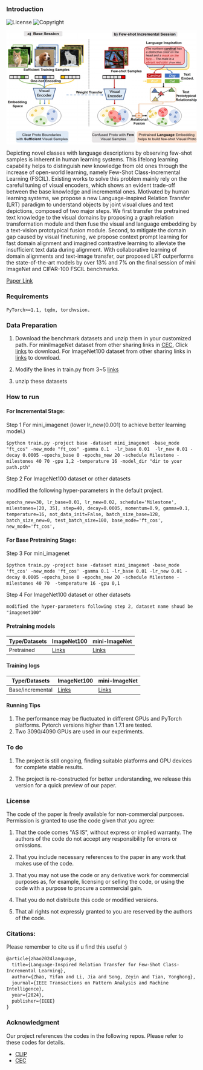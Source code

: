 ### Introduction


![License](https://img.shields.io/badge/License-MIT-brightgreen)
![Copyright](https://img.shields.io/badge/Copyright-CVTEAM-red)

<img src="https://github.com/iCVTEAM/LRT/blob/master/teaser.jpg" width = "600" height = "300" align=center />


Depicting novel classes with language descriptions by observing few-shot samples is inherent in human learning systems. This lifelong learning capability helps to distinguish new knowledge from old ones through the increase of open-world learning, namely Few-Shot Class-Incremental Learning (FSCIL). Existing works to solve this problem mainly rely on the careful tuning of visual encoders, which shows an evident trade-off between the base knowledge and incremental ones. Motivated by human learning systems, we propose a new Language-inspired Relation Transfer (LRT) paradigm to understand objects by joint visual clues and text depictions, composed of two major steps. We first transfer the pretrained text knowledge to the visual domains by proposing a graph relation transformation module and then fuse the visual and language embedding by a text-vision prototypical fusion module. Second, to mitigate the domain gap caused by visual finetuning, we propose context prompt learning for fast domain alignment and imagined contrastive learning to alleviate the insufficient text data during alignment. With collaborative learning of domain alignments and text-image transfer, our proposed LRT outperforms the state-of-the-art models by over 13% and 7% on the final session of mini ImageNet and CIFAR-100 FSCIL benchmarks.

 [Paper Link](https://ieeexplore.ieee.org/abstract/document/10746343)


### Requirements

```
PyTorch>=1.1, tqdm, torchvsion.
```

### Data Preparation


1. Download the benchmark datasets and unzip them in your customized path.
    For miniImageNet dataset from other sharing links in [CEC](https://github.com/icoz69/CEC-CVPR2021), Click [links](https://drive.google.com/drive/folders/11LxZCQj2FRCs0JTsf_dafvTHqFn2yGSN?usp=sharing)  to download.
    For ImageNet100 dataset from other sharing links in [links](https://www.kaggle.com/datasets/ambityga/imagenet100/data) to download.

2. Modify the lines in train.py from 3~5 [links]()
3. unzip these datasets 



### How to run

#### For Incremental Stage:


Step 1  For  mini_imagenet (lower lr_new(0.001) to achieve better learning model.)
```
$python train.py -project base -dataset mini_imagenet -base_mode "ft_cos" -new_mode "ft_cos" -gamma 0.1  -lr_base 0.01  -lr_new 0.01 -decay 0.0005 -epochs_base 0 -epochs_new 20 -schedule Milestone -milestones 40 70 -gpu 1,2 -temperature 16 -model_dir "dir to your path.pth"
```

Step 2  For  ImageNet100 dataset or other datasets

modified the following hyper-parameters in the default project.
```
epochs_new=30, lr_base=0.01, lr_new=0.02, schedule='Milestone', milestones=[20, 35], step=40, decay=0.0005, momentum=0.9, gamma=0.1, temperature=16, not_data_init=False, batch_size_base=128, batch_size_new=0, test_batch_size=100, base_mode='ft_cos', new_mode='ft_cos',
```

#### For Base Pretraining Stage:

Step 3 For  mini_imagenet
```
$python train.py -project base -dataset mini_imagenet -base_mode 'ft_cos' -new_mode 'ft_cos' -gamma 0.1 -lr_base 0.01 -lr_new 0.01 -decay 0.0005 -epochs_base 0 -epochs_new 20 -schedule Milestone -milestones 40 70  -temperature 16 -gpu 0,1
```

Step 4 For  ImageNet100 dataset or other datasets
```
modified the hyper-parameters following step 2, dataset name shoud be "imagenet100"
```

#### Pretraining models
| Type/Datasets | ImageNet100                                                | mini-ImageNet                                                |
| ------------- | ------------------------------------------------------------ | ------------------------------------------------------------ |
| Pretrained    | [Links](https://drive.google.com/file/d/1KwXPV7FjYMaI28XGr4OHMy3VjtU4OtHN/view?usp=sharing) | [Links](https://drive.google.com/file/d/1hRecni9x5lhevsnKAcCEcflJSgYrIDPx/view?usp=drive_link) |


#### Training logs
| Type/Datasets | ImageNet100                                                 | mini-ImageNet                                                |
| ------------- | ------------------------------------------------------------ | ------------------------------------------------------------ |
| Base/incremental    | [Links](https://drive.google.com/file/d/1eKuVMtuxXr62SOqhpkDWG6_9nPcqpgcK/view?usp=sharing) | [Links](https://drive.google.com/file/d/1P77ecM55lAwiIasZ4CWXTsxA1pQ_UvrO/view?usp=drive_link) |





#### Running Tips

1. The performance may be fluctuated in different GPUs and PyTorch platforms. Pytorch versions higher than 1.7.1 are tested. 
2.  Two 3090/4090 GPUs are used in our experiments. 


### To do

1. The project is still ongoing, finding suitable platforms and GPU devices for complete stable results.

2. The project is re-constructed for better understanding, we release this version for a quick preview of our paper.

   
### License

The code of the paper is freely available for non-commercial purposes. Permission is granted to use the code given that you agree:

1. That the code comes "AS IS", without express or implied warranty. The authors of the code do not accept any responsibility for errors or omissions.

2. That you include necessary references to the paper in any work that makes use of the code. 

3. That you may not use the code or any derivative work for commercial purposes as, for example, licensing or selling the code, or using the code with a purpose to procure a commercial gain.

4. That you do not distribute this code or modified versions. 

5. That all rights not expressly granted to you are reserved by the authors of the code.

### Citations:

Please remember to cite us if u find this useful :)
```
@article{zhao2024language,
  title={Language-Inspired Relation Transfer for Few-Shot Class-Incremental Learning},
  author={Zhao, Yifan and Li, Jia and Song, Zeyin and Tian, Yonghong},
  journal={IEEE Transactions on Pattern Analysis and Machine Intelligence},
  year={2024},
  publisher={IEEE}
}
```


### Acknowledgment
Our project references the codes in the following repos.
Please refer to these codes for details.
- [CLIP](https://github.com/openai/CLIP)
- [CEC](https://github.com/icoz69/CEC-CVPR2021)



